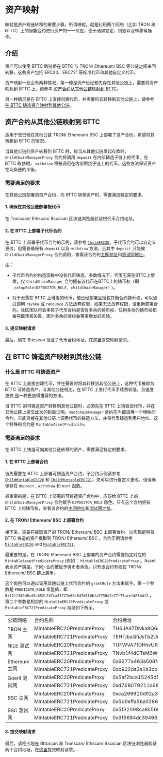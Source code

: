 # 资产映射

映射是资产跨链转移的重要步骤。所谓映射，就是利用两个网络（比如 TRON 和BTTC）上的智能合约进行资产的一一对应，便于诸如锁定、销毁以及转移等操作。

## 介绍

资产可以使用 BTTC 跨链桥在 BTTC 与 TRON/ Ethereum/ BSC 等公链之间来回转移。这些资产包括 ERC20、ERC721 等标准代币和其他自定义代币。

资产映射一般会有两种情况，第一种是资产已经预先存在其他公链上，需要将资产映射到 BTTC 上，请参考 [资产合约从其他公链映射到 BTTC](#资产合约从其他公链映射到-bttc)。

另一种情况是在 BTTC 上直接创建代币，并需要将其转移到其他公链上，请参考[在 BTTC 铸造资产映射到其他公链](#在-bttc-铸造资产映射到其他公链)。


## 资产合约从其他公链映射到 BTTC

适用于您已经在其他公链 TRON/ Ethereum/ BSC 上部署了资产合约，希望将其转移到 BTTC 的情况。

当其他公链的资产转移到 BTTC 时，每当从其他公链发起存款时，`ChildChainManagerProxy` 合约将调用 `deposit` 在内部铸造子链上的代币。在 BTTC 取款时， `withdraw` 将被调用在内部燃烧子链上的代币。这些方法保证资产在两条链的平衡。

### 需要满足的要求

在其他公链部署的资产合约，向 BTTC 转移资产时，需要满足特定的要求。

#### 1. 确保在其他公链部署根代币

在 Tronscan/ Ethscan/ Bscscan 区块链浏览器验证根代币合约地址。

#### 2. 在 BTTC 上部署子代币合约

在 BTTC 上部署子代币合约的示例，请参考 [`ChildERC20`](https://github.com/bttcprotocol/pos-portal/blob/master/contracts/child/ChildToken/ChildERC20.sol)。子代币合约可以自定义更改，但需要确保有 `deposit` 以及 `withdraw` 方法，且其中 `deposit` 只能被 `ChildChainManagerProxy` 合约调用，查看该合约的[主网地址](https://bttcscan.com/address/0x9a15f3a682d086c515be4037bda3b0676203a8ef#code)和[测试网地址](https://testnet.bttcscan.com/address/0xfe22c61f33e6d39c04de80b7de4b1d83f75210c4#code)。

注：

- 子代币合约的构造函数中没有代币铸造。多数情况下，代币无需在BTTC上增发，仅 `ChildChainManager` 合约拥有该代币在BTTC上的铸币权（即 `_setupRole(DEPOSITOR_ROLE, childChainManager)` ）。

- 对于无需在 BTTC 上增发的代币，若已经部署且授权其他合约铸币权，可以通过调用 `revoke` 或 `renounce` 方法放弃权限，如果无法放弃权限，请重新部署合约。社区团队将会审核子代币合约是否有多余的铸币权，任何多余的铸币权都会导致审核失败，因为多余的授权会带来增发的风险。

#### 3. 提交映射请求

最后，请在 Bttcscan 验证子代币合约地址，在[这里](https://docs.google.com/forms/d/e/1FAIpQLScsdmIx3Ux_5P8T1ffmoPWipn7XD46GZEz-xbjwGdBrCGoCZg/viewform)提交映射请求。

## 在 BTTC 铸造资产映射到其他公链
### 什么是 BTTC 可铸造资产

在 BTTC 上直接创建代币，并在需要时将其转移到其他公链上，这种代币被称为 BTTC 可铸造资产。与其他公链相比，在 BTTC 上发行代币手续费较低，且速度更快,是一种更值得推荐的方法。

当 BTTC 的可铸造资产转移到其他公链时，必须先在 BTTC 上销毁该代币，并在其他公链上提交此次的销毁证明。`RootChainManager` 合约在内部调用一个特殊的合约，它能直接在其他公链上调用代币的铸造方法，并将代币铸造到用户地址。这个特殊的合约是 `MintableAssetPredicate`。

### 需要满足的要求

在 BTTC 上铸造可向其他公链转移的资产，需要满足特定的要求。

#### 1. 在 BTTC 上部署合约

首先需要在 BTTC 上部署可铸造资产合约，子合约示例请参考 [`ChildMintableERC20`](https://github.com/bttcprotocol/pos-portal/blob/master/contracts/child/ChildToken/ChildMintableERC20.sol) 和 [`ChildMintableERC721`](https://github.com/bttcprotocol/pos-portal/blob/master/contracts/child/ChildToken/ChildMintableERC721.sol)，您可以进行自定义更改，但请确保存在 `deposit` , `withdraw` 和 `mint` 函数。

最重要的是，在 BTTC 上部署的可铸造资产合约中，应该给 BTTC 上的 `ChildChainManagerProxy` 合约赋予 `DEPOSITOR_ROLE` 角色。只有这个合约拥有 BTTC 上的铸币权，查看该合约的[主网地址](https://bttcscan.com/address/0x9a15f3a682d086c515be4037bda3b0676203a8ef#code)和[测试网地址](https://testnet.bttcscan.com/address/0xfe22c61f33e6d39c04de80b7de4b1d83f75210c4#code)。

#### 2. 在 TRON/ Ethereum/ BSC 上部署合约

接下来，需要在提取资产的 TRON/ Ethereum/ BSC 上部署合约，以实现能够将 BTTC 铸造的资产提取到 TRON/ Ethereum/ BSC ，合约示例请参考 [`MintableERC20`](https://github.com/bttcprotocol/pos-portal/blob/master/contracts/root/RootToken/DummyMintableERC20.sol) and [`MintableERC721`](https://github.com/bttcprotocol/pos-portal/blob/master/contracts/root/RootToken/DummyMintableERC721.sol)。

最重要的是，在 TRON/ Ethereum/ BSC 上部署的资产合约需要指定对应的 `MintableAssetPredicateProxy` (例如： `MintableERC20PredicateProxy` 。Asset表示资产类型，下同) 合约被赋予铸币者角色。只有该合约有权在 TRON/ Ethereum/ BSC 链上铸币。

这个角色可以通过调用其他公链上代币合约的 `grantRole` 方法来赋予。第一个参数是 `PREDICATE_ROLE` 常量值，即 `0x12ff340d0cd9c652c747ca35727e68c547d0f0bfa7758d2e77f75acef481b4f2` ，第二个参数是相应的 `MintableERC20PredicateProxy`  或 `MintableERC721PredicateProxy` 地址如下所示。


<table>
   <tr>
      <td>公链网络</td>
      <td>合约名称</td>
      <td>合约地址</td>
   </tr>
   <tr>
      <td rowspan="2">TRON 主网</td>
      <td>MintableERC20PredicateProxy</td>
      <td>TH6JAd7DNka8Q6oKqkQMWJ6TYdLG6fQ6Kv</td>
   </tr>
   <tr>
      <td>MintableERC721PredicateProxy</td>
      <td>TEHTjbuQfiJsTb2UdKHjMgmFGwLDqVDNh5</td>
   </tr>
   <tr>
      <td rowspan="2">NILE 测试网</td>
      <td>MintableERC20PredicateProxy</td>
      <td>TUFWVA7fDHhvURrdNm9PS9mCPqx6T7mEPm</td>
   </tr>
   <tr>
      <td>MintableERC721PredicateProxy</td>
      <td>TNvb1f4dCTsM6WwYQAPfmkqeLg8XcDCBzG</td>
   </tr>
   <tr>
      <td rowspan="2">Ethereum 主网</td>
      <td>MintableERC20PredicateProxy</td>
      <td>0x9277a463a508f45115fdeaf22ffeda1b16352433</td>
   </tr>
   <tr>
      <td>MintableERC721PredicateProxy</td>
      <td>0xb932da3a1b3cba3f744edbc55cc1107575c37b6c</td>
   </tr>
   <tr>
      <td rowspan="2">Goerli 测试网</td>
      <td>MintableERC20PredicateProxy</td>
      <td>0x5af2bca15245d534ede87a03c007852e055d4b87</td>
   </tr>
   <tr>
      <td>MintableERC721PredicateProxy</td>
      <td>0xd769079211b69d6cf2e972d480a3809cd0103403</td>
   </tr>
   <tr>
      <td rowspan="2">BSC 主网</td>
      <td>MintableERC20PredicateProxy</td>
      <td>0xca266910d92a313e5f9eb1affc462bcbb7d9c4a9</td>
   </tr>
   <tr>
      <td>MintableERC721PredicateProxy</td>
      <td>0x5b0effa5ba0286cfc099724f8df6261215c596f5</td>
   </tr>
   <tr>
      <td rowspan="2">BSC 测试网</td>
      <td>MintableERC20PredicateProxy</td>
      <td>0x5f32098ca8b566f86b09a33e3b13e0da4a58c6c8</td>
   </tr>
   <tr>
      <td>MintableERC721PredicateProxy</td>
      <td>0x9f5684dc39496a9e56114ebf63b7b108df4567b0</td>
   </tr>
</table>

#### 3. 提交映射请求

最后，请相应地在 Bttcscan 和 Tronscan/ Ethscan/ Bscscan 区块链浏览器验证两个合约地址，在[这里](https://docs.google.com/forms/d/e/1FAIpQLScsdmIx3Ux_5P8T1ffmoPWipn7XD46GZEz-xbjwGdBrCGoCZg/viewform)提交映射请求。

